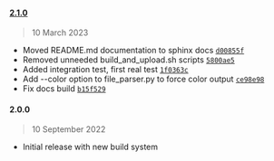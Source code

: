#### [2.1.0](https://github.com/julianneswinoga/tracex_parser/compare/2.0.0...2.1.0)

> 10 March 2023

- Moved README.md documentation to sphinx docs [`d00855f`](https://github.com/julianneswinoga/tracex_parser/commit/d00855f34a0e6ee224b0c1ab3e92b4f5081e2bf8)
- Removed unneeded build_and_upload.sh scripts [`5800ae5`](https://github.com/julianneswinoga/tracex_parser/commit/5800ae5fb1a46332f419227f1b8b2ea922a79212)
- Added integration test, first real test [`1f0363c`](https://github.com/julianneswinoga/tracex_parser/commit/1f0363c25251127e7fab159c3637e7972f76f360)
- Add --color option to file_parser.py to force color output [`ce98e98`](https://github.com/julianneswinoga/tracex_parser/commit/ce98e98c5993ec654138c76a9445e16197e799c4)
- Fix docs build [`b15f529`](https://github.com/julianneswinoga/tracex_parser/commit/b15f529fb1a8e3851dea39eca06669b1d1fddfc3)

#### 2.0.0

> 10 September 2022

- Initial release with new build system
